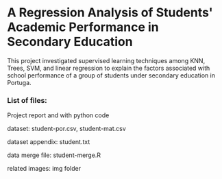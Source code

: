 # A Regression Analysis of Students' Academic Performance in Secondary Education
This project investigated supervised learning techniques among KNN, Trees, SVM, and linear regression to explain the factors associated with school performance of a group of students under secondary education in Portuga. 

### List of files: 
 Project report and with python code
 
 dataset: student-por.csv, student-mat.csv
 
 dataset appendix: student.txt
 
 data merge file: student-merge.R
 
 related images: img folder

